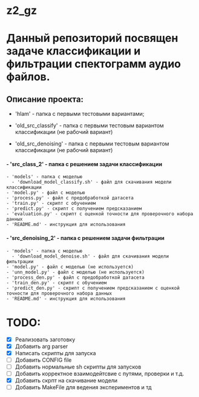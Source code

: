 # z2_gz

# Данный репозиторий посвящен задаче классификации и фильтрации спектограмм аудио файлов.

## Описание проекта:
- 'hlam' - папка с первыми тестовыми вариантами;

- 'old_src_classify' - папка с первыми тестовым вариантом классификации (не рабочий вариант)
- 'old_src_denoising' - папка с первыми тестовым вариантом классификации (не рабочий вариант)


#### - 'src_class_2' - папка с решением задачи классификации
    - 'models' - папка с моделью
      - 'download_model_classify.sh' - файл для скачивания модели классификации
    - 'model.py' - файл с моделью
    - 'process.py' - файл с предобработкой датасета
    - 'train.py' - скрипт с обучением 
    - 'predict.py' - скрипт с получением предсказанием
    - 'evaluation.py' - скрипт с оценкой точности для проверочного набора данных 
    - 'README.md' - инструкция для использования

#### - 'src_denoising_2' - папка с решением задачи фильтрации
    - 'models' - папка с моделью
      - 'download_model_denoise.sh' - файл для скачивания модели фильтрации
    - 'model.py' - файл с моделью (не используется)
    - 'unn_model.py' - файл с моделью (не используется)
    - 'process_den.py' - файл с предобработкой датасета
    - 'train_den.py' - скрипт с обучением 
    - 'predict_den.py' - скрипт с получением предсказанием с оценкой точности для проверочного набора данных
    - 'README.md' - инструкция для использования

# TODO:
- [X] Реализовать заготовку
- [X] Добавить arg parser
- [X] Написать скрипты для запуска
- [ ] Добавить CONFIG file
- [ ] Добавить нормальные sh скрипты для запусков
- [ ] Добавить корректное взаимодейтсвие с путями, проверки и т.д.
- [X] Добавить скрпт на скачивание модели
- [ ] Добавить MakeFile для ведения экспериментов и тд
